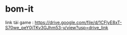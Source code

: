 # bom-it
link tải game : https://drive.google.com/file/d/1CFlyE8xT-S70we_peY0jTKv3GJhm53-y/view?usp=drive_link
